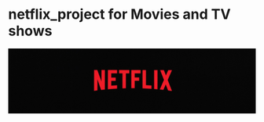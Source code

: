 # netflix_project for Movies and TV shows
![netflix_image](https://github.com/bhujade/netflix_project_sql/blob/main/netflix.jpg)
